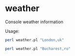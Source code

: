 # weather
Console weather information

Usage:
```bash
perl weather.pl "London,uk"

perl weather.pl "Bucharest,ro"
```
